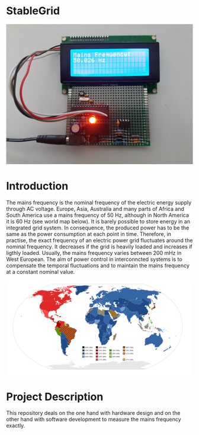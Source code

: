 # StableGrid

![Hardware](https://github.com/franzpl/StableGrid/blob/master/doc_pictures/hardware_schmitt_trigger.jpg)

# Introduction

The mains frequency is the nominal frequency of the electric energy supply through AC voltage. Europe, Asia, Australia and many parts of Africa and South America use a mains frequency of 50 Hz, although in North America it is 60 Hz (see world map below). It is barely possible to store energy in an integrated grid system. In consequence, the produced power has to be the same as the power consumption at each point in time. Therefore, in practise, the exact frequency of an electric power grid fluctuates around the nominal frequency. It decreases if the grid is heavily loaded and increases if ligthly loaded. Usually, the mains frequency varies between 200 mHz in West European. The aim of power control in interconncted systems is to compensate the temporal fluctuations and to maintain the mains frequency at a constant nominal value. 

![World Map Mains Frequencies](https://github.com/franzpl/StableGrid/blob/master/doc_pictures/worldmap_mains_frequencies.svg)

# Project Description

This repository deals on the one hand with hardware design and on the other hand with software development to measure the mains frequency exactly. 

